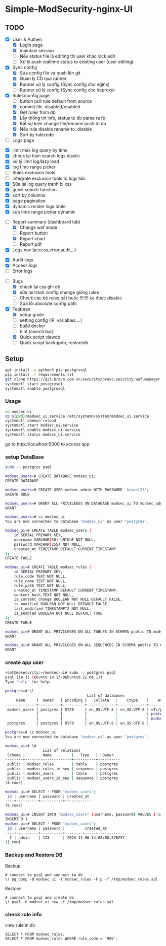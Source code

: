 # Simple-ModSecurity-nginx-UI

## TODO

+ [x] User & Authen
  - [x] Login page
  - [x] maintain session
  - [ ]  Nếu status file là editing thì user khác lock edit
  - [ ]  Xử lý push realtime status to existing user (user editing)

+ [x] Sync config
  - [x] Sửa config file và push lên git
  - [x] Quản lý CD qua runner
  - [x] Runner xử lý config (Sync config cho nginx)
  - [ ] Runner xử lý config (Sync config cho haproxy)

+ [x] Rules/config page
  - [ ] button pull rule default from source
  - [x] commit file .disabled/enabled
  - [x] Get rules from db
  - [x] Lấy thông tin info, status từ db parse ra fe
  - [x] Bắt sự kiện change file/rename push to db
  - [x] Nếu rule disable rename to .disable
  - [x] Sort by rulecode

+ [ ]  Logs page
  - [x] limit max log query by time
  - [x] check lại hàm search logs elastic
  - [x] xử lý limit log/lazy load
  - [x] log time range picker
  - [ ] Rules exclusion tools
  - [ ] Integrate exclusion tools to logs tab
  - [x] Sửa lại log query tránh bị xss
  - [x] quick search function
  - [x] sort by columns
  - [x] page pagination
  - [x] dynamic render logs table
  - [x] sửa time range picker dynamic

+ [ ] Report summary (dashboard tab)
  - [x] Change waf mode
  - [ ] Report button
  - [x] Report chart
  - [ ] Report pdf 

+ [x]  Logs nav (access,error,audit,..)
  - [x] Audit logs
  - [x] Access logs
  - [ ] Error logs 

+ [ ] Bugs
  - [x] check lại css ghi dè
  - [x] sửa lại track config change giống rules
  - [ ] Check các bộ rules bắt buộc !!!!!!! ko được disable
  - [ ] Sửa lỗi absolute config path

+ [x] Features
  - [x] setup guide
  - [ ] setting config (IP, variables,...)
  - [ ] build docker
  - [ ] hint (search bar)
  - [x] Quick script viewdb
  - [ ] Quick script backupdb, restoredb

## Setup

```sh
apt install -y python3-pip postgresql
pip install -r requirements.txt
git clone https://git.bravo.com.vn/security/bravo.security.waf.manager.git modsec-ui
systemctl start postgresql
systemctl enable postgresql
```

### Usage

```sh
cd modsec-ui
cp $(pwd)/modsec_ui.service /etc/systemd/system/modsec_ui.service
systemctl daemon-reload
systemctl start modsec_ui.service
systemctl enable modsec_ui.service
systemctl status modsec_ui.service
```

go to http://localhost:5000 to access app

### setup DataBase

```sh
sudo -u postgres psql

modsec_users=# CREATE DATABASE modsec_ui;
CREATE DATABASE

modsec_users=# CREATE USER modsec_admin WITH PASSWORD 'bravo123';
CREATE ROLE

modsec_users=# GRANT ALL PRIVILEGES ON DATABASE modsec_ui TO modsec_admin;
GRANT

modsec_users=# \c modsec_ui
You are now connected to database "modsec_ui" as user "postgres".

modsec_ui=# CREATE TABLE modsec_users (
    id SERIAL PRIMARY KEY,
    username VARCHAR(50) UNIQUE NOT NULL,
    password VARCHAR(255) NOT NULL,
    created_at TIMESTAMP DEFAULT CURRENT_TIMESTAMP
);
CREATE TABLE

modsec_ui=# CREATE TABLE modsec_rules (
    id SERIAL PRIMARY KEY,
    rule_code TEXT NOT NULL,
    rule_name TEXT NOT NULL,
    rule_path TEXT NOT NULL,
    created_at TIMESTAMP DEFAULT CURRENT_TIMESTAMP,
    content_hash TEXT NOT NULL,
    is_content_change BOOLEAN NOT NULL DEFAULT FALSE,
    is_modified BOOLEAN NOT NULL DEFAULT FALSE,
    last_modified TIMESTAMPTZ NOT NULL,
    is_enabled BOOLEAN NOT NULL DEFAULT TRUE
);
CREATE TABLE

modsec_ui=# GRANT ALL PRIVILEGES ON ALL TABLES IN SCHEMA public TO modsec_admin;
GRANT

modsec_ui=# GRANT ALL PRIVILEGES ON ALL SEQUENCES IN SCHEMA public TO modsec_admin;
GRANT
```

### create app user

```sh
root@mosecurity:~/modsec-ui# sudo -u postgres psql
psql (14.13 (Ubuntu 14.13-0ubuntu0.22.04.1))
Type "help" for help.

postgres=# \l
                                     List of databases
     Name     |  Owner   | Encoding |   Collate   |    Ctype    |    Access privileges
--------------+----------+----------+-------------+-------------+--------------------------
 modsec_users | postgres | UTF8     | en_US.UTF-8 | en_US.UTF-8 | =Tc/postgres            +
              |          |          |             |             | postgres=CTc/postgres   +
              |          |          |             |             | modsec_user=CTc/postgres
 postgres     | postgres | UTF8     | en_US.UTF-8 | en_US.UTF-8 |

postgres=# \c modsec_ui
You are now connected to database "modsec_ui" as user "postgres".

modsec_ui=# \d
                 List of relations
 Schema |        Name         |   Type   |  Owner
--------+---------------------+----------+----------
 public | modsec_rules        | table    | postgres
 public | modsec_rules_id_seq | sequence | postgres
 public | modsec_users        | table    | postgres
 public | modsec_users_id_seq | sequence | postgres
(4 rows)

modsec_ui=# SELECT * FROM "modsec_users";
 id | username | password | created_at
----+----------+----------+------------
(0 rows)

modsec_ui=# INSERT INTO "modsec_users" (username, password) VALUES ('admin', '123');
INSERT 0 1
modsec_ui=# SELECT * FROM "modsec_users";
 id | username | password |         created_at
----+----------+----------+----------------------------
  1 | admin    | 123      | 2024-11-06 14:08:08.576257
(1 row)
```

### Backup and Restore DB

Backup

```
# connect to psql and connect to db
\! pg_dump -d modsec_ui -t modsec_rules -F p -f /tmp/modsec_rules.sql
```

Restore

```
# connect to psql and create db
\! psql -d modsec_ui_new -f /tmp/modsec_rules.sql
```

### check rule info

view rule in db

```
SELECT * FROM modsec_rules;
SELECT * FROM modsec_rules WHERE rule_code = '900';
```
